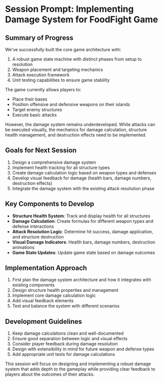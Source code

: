 # Session Prompt: Implementing Damage System for FoodFight Game

## Summary of Progress
We've successfully built the core game architecture with:
1. A robust game state machine with distinct phases from setup to resolution
2. Weapon placement and targeting mechanics
3. Attack execution framework
4. Unit testing capabilities to ensure game stability

The game currently allows players to:
- Place their bases
- Position offensive and defensive weapons on their islands
- Target enemy structures
- Execute basic attacks

However, the damage system remains underdeveloped. While attacks can be executed visually, the mechanics for damage calculation, structure health management, and destruction effects need to be implemented.

## Goals for Next Session
1. Design a comprehensive damage system
2. Implement health tracking for all structure types
3. Create damage calculation logic based on weapon types and defenses
4. Develop visual feedback for damage (health bars, damage numbers, destruction effects)
5. Integrate the damage system with the existing attack resolution phase

## Key Components to Develop
- **Structure Health System**: Track and display health for all structures
- **Damage Calculation**: Create formulas for different weapon types and defense interactions
- **Attack Resolution Logic**: Determine hit success, damage application, and structure destruction
- **Visual Damage Indicators**: Health bars, damage numbers, destruction animations
- **Game State Updates**: Update game state based on damage outcomes

## Implementation Approach
1. First plan the damage system architecture and how it integrates with existing components
2. Design structure health properties and management
3. Implement core damage calculation logic
4. Add visual feedback elements
5. Test and balance the system with different scenarios

## Development Guidelines
1. Keep damage calculations clean and well-documented
2. Ensure good separation between logic and visual effects
3. Consider player feedback during damage resolution
4. Design with extensibility in mind for future weapon and defense types
5. Add appropriate unit tests for damage calculations

This session will focus on designing and implementing a robust damage system that adds depth to the gameplay while providing clear feedback to players about the outcomes of their attacks.
